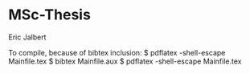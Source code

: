 # MSc-Thesis
Eric Jalbert

To compile, because of bibtex inclusion:
$ pdflatex -shell-escape Mainfile.tex
$ bibtex Mainfile.aux
$ pdflatex -shell-escape Mainfile.tex


